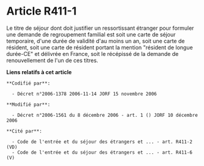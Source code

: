 # Article R411-1

Le titre de séjour dont doit justifier un ressortissant étranger pour formuler une demande de regroupement familial est soit
une carte de séjour temporaire, d'une durée de validité d'au moins un an, soit une carte de résident, soit une carte de
résident portant la mention "résident de longue durée-CE" et délivrée en France, soit le récépissé de la demande de
renouvellement de l'un de ces titres.

**Liens relatifs à cet article**

	**Codifié par**:

	  - Décret n°2006-1378 2006-11-14 JORF 15 novembre 2006

	**Modifié par**:

	  - Décret n°2006-1561 du 8 décembre 2006 - art. 1 () JORF 10 décembre 2006

	**Cité par**:

	  - Code de l'entrée et du séjour des étrangers et ... - art. R411-2 (VD)
	  - Code de l'entrée et du séjour des étrangers et ... - art. R411-6 (V)

